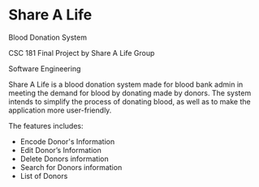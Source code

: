# Share A Life

Blood Donation System

CSC 181 Final Project by Share A Life Group 

Software Engineering

Share A Life is a blood donation system made for blood bank admin in meeting the demand for blood by donating made by donors. 
The system intends to simplify the process of donating blood, as well as to make the application more user-friendly. 

The features includes: 

- Encode Donor's Information
- Edit Donor’s Information
- Delete Donors information
- Search for Donors information
- List of Donors


